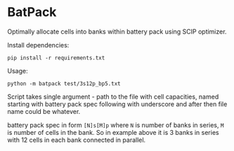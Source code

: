 # BatPack

Optimally allocate cells into banks within battery pack using SCIP optimizer.

Install dependencies:

`pip install -r requirements.txt`

Usage:

`python -m batpack test/3s12p_bp5.txt`

Script takes single argument - path to the file with cell capacities, named 
starting with battery pack spec following with underscore and after then file name could be whatever.

battery pack spec in form `[N]s[M]p` where `N` is number of banks in series, `M` is number of cells in the bank. So in example above it is 3 banks in series with 12 cells in each bank connected in parallel.
